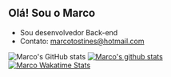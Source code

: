 ## Olá! Sou o Marco

- Sou desenvolvedor Back-end
- Contato: marcotostines@hotmail.com

![Marco's GitHub stats](https://github-readme-stats.vercel.app/api?username=Marco163b&theme=transparent&show=reviews,discussions_started,discussions_answered,prs_merged,prs_merged_percentage)
[![Marco's github stats](https://github-readme-stats-one-bice.vercel.app/api?username=Marco163b&theme=transparent&include_all_commits=true&show_icons=true&count_private=true&role=OWNER,ORGANIZATION_MEMBER,COLLABORATOR&include_orgs=true)](https://github.com/Marco163b)
<br>
[![Marco Wakatime Stats](https://github-readme-stats.vercel.app/api/wakatime?username=Marco163b&langs_count=5&hide=json,properties,stylus&custom_title=Most%20Used%20Languages&theme=transparent&range=all_time)](https://wakatime.com/@Marco163b)

